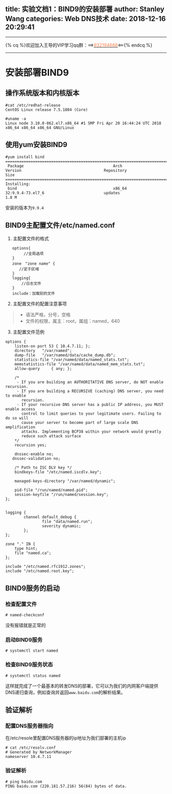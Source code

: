 title: 实验文档1：BIND9的安装部署
author: Stanley Wang
categories: Web DNS技术
date: 2018-12-16 20:29:41
---
- - -
{% cq %}欢迎加入王导的VIP学习qq群：==>[<font color="FF7F50">932194668</font>](http://shang.qq.com/wpa/qunwpa?idkey=78869fddc5a661acb0639315eb52997c108de6625df5f0ee2f0372f176a032a6)<=={% endcq %}
- - -
# 安装部署BIND9
## 操作系统版本和内核版本
```
#cat /etc/redhat-release 
CentOS Linux release 7.5.1804 (Core) 

#uname -a
Linux node 3.10.0-862.el7.x86_64 #1 SMP Fri Apr 20 16:44:24 UTC 2018 x86_64 x86_64 x86_64 GNU/Linux
```
## 使用yum安装BIND9
```
#yum install bind
=============================================================================================================================================================
 Package                                       Arch                          Version                                    Repository                      Size
=============================================================================================================================================================
Installing:
 bind                                          x86_64                        32:9.9.4-73.el7_6                          updates                        1.8 M

```
安装的版本为`9.9.4`
## BIND9主配置文件/etc/named.conf
1. 主配置文件的格式
```
   options{
        //全局选项
   }
   zone　"zone name" {
      //定于区域
   }
   logging{
       //日志文件
   }
   include：加载别的文件
```
2. 主配置文件的配置注意事项
>- 语法严格，分号，空格
>- 文件的权限，属主：root，属组：named，640
3. 主配置文件范例
```
options {
	listen-on port 53 { 10.4.7.11; };
	directory 	"/var/named";
	dump-file 	"/var/named/data/cache_dump.db";
	statistics-file "/var/named/data/named_stats.txt";
	memstatistics-file "/var/named/data/named_mem_stats.txt";
	allow-query     { any; };

	/* 
	 - If you are building an AUTHORITATIVE DNS server, do NOT enable recursion.
	 - If you are building a RECURSIVE (caching) DNS server, you need to enable 
	   recursion. 
	 - If your recursive DNS server has a public IP address, you MUST enable access 
	   control to limit queries to your legitimate users. Failing to do so will
	   cause your server to become part of large scale DNS amplification 
	   attacks. Implementing BCP38 within your network would greatly
	   reduce such attack surface 
	*/
	recursion yes;

	dnssec-enable no;
   dnssec-validation no;

	/* Path to ISC DLV key */
	bindkeys-file "/etc/named.iscdlv.key";

	managed-keys-directory "/var/named/dynamic";

	pid-file "/run/named/named.pid";
	session-keyfile "/run/named/session.key";
};


logging {
        channel default_debug {
                file "data/named.run";
                severity dynamic;
        };
};

zone "." IN {
	type hint;
	file "named.ca";
};

include "/etc/named.rfc1912.zones";
include "/etc/named.root.key";
```

## BIND9服务的启动
### 检查配置文件
```
# named-checkconf
```
没有报错就是正常的
### 启动BIND9服务
```
# systemctl start named
```
### 检查BIND9服务状态
```
# systemctl status named
```
这样就完成了一个最基本的转发DNS的部署，它可以为我们的内网客户端提供DNS递归查询，例如查询并返回`www.baidu.com`的解析结果。

## 验证解析
### 配置DNS服务器指向
在/etc/resole里配置DNS服务器的ip地址为我们部署的主机ip
```
# cat /etc/resolv.conf    
# Generated by NetworkManager
nameserver 10.4.7.11
```
### 验证解析
```
# ping baidu.com
PING baidu.com (220.181.57.216) 56(84) bytes of data.
```
